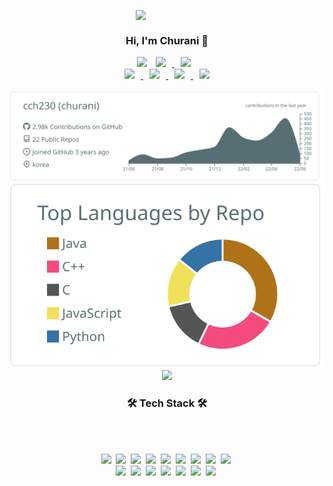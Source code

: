 <p align="center">

<img src="https://hits.seeyoufarm.com/api/count/incr/badge.svg?url=https://github.com/cch230?tab=repositories" style="display: block; object-fit: cover; border-radius: 1px; width: 100px; pointer-events: auto;">
<h3 align="center">Hi, I'm Churani 👋</h3></p>
<p align="center">
      <a href="https://hits.seeyoufarm.com/api/count/incr/badge.svg?url=https%3A%2F%2Fgithub.com%2Fcch230&count_bg=%2379C83D&title_bg=%23555555&icon=&icon_color=%23E7E7E7&title=hits&edge_flat=false?style=plastic&"/></a>
        <img src="https://img.shields.io/github/followers/cch230?label=Follow"/></a>
    <a href="https://instagram.com/churani__">
        <img 
            src="http://img.shields.io/badge/-Instagram-black?style=plastic&logo=Instagram&link=https://instagram.com/churani__/?style=plastic"
            style="height : auto; margin-left : 10px; margin-right : 10px;"/>
    </a>
    <a href="mailto:cch01024857239@gmail.com">
        <img 
            src="https://img.shields.io/badge/Gmail-d14836?style=style=plastic&logo=Gmail&logoColor=white&link=mailto:cch01024857239@gmail.com"
            style="height : auto; margin-left : 10px; margin-right : 10px;"/>
    </a>
    </br>
    <a href="https://www.notion.so/puffinable/b92735dec5584b2d91ed8ac6c4737648">
        <img 
            src="http://img.shields.io/badge/Notion-333664?style=plastic&logo=notion&link=https://www.notion.so/puffinable/b92735dec5584b2d91ed8ac6c4737648/?style=plastic"
            style="height : auto; margin-left : 10px; margin-right : 10px;"/>
    </a>
    <a href="https://cch230.github.io/Churani_portfolio/">
        <img 
            src="http://img.shields.io/badge/Github.io-black?style=plastic&logo=Github&link=https://cch230.github.io/Churani_portfolio/?style=plastic"
            style="height : auto; margin-left : 10px; margin-right : 10px;"/>
    </a> 
    <a href="https://www.linkedin.com/in/cheolhwan-choi-6818aa1b7/">
        <img 
            src="https://img.shields.io/badge/-LinkedIn-blue?style=plastice&logo=Linkedin&logoColor=white&link=https://www.linkedin.com/in/cheolhwan-choi-6818aa1b7/"
            style="height : auto; margin-left : 10px; margin-right : 10px;"/>
    </a>
    <a href="https://www.youtube.com/channel/UCxK_-R9oGO7jr03SZ3De2GA">
        <img 
            src="https://img.shields.io/badge/Youtube-ff0000?style=plastic&logo=youtube&link=https://www.youtube.com/UCxK_-R9oGO7jr03SZ3De2GA"
            style="height : auto; margin-left : 10px; margin-right : 10px;"/>
    </a>
    </br>
    </br>
   <img src="https://raw.githubusercontent.com/cch230/cch230/main/profile-summary-card-output/default/0-profile-details.svg"/>
   <img src="https://raw.githubusercontent.com/cch230/cch230/main/profile-summary-card-output/default/1-repos-per-language.svg"/>
   <img src="https://github-readme-stats.vercel.app/api?username=cch230&title_color=586E75&icon_color=586E75&cache_seconds=100"/>

</p>

<h3 align="center">🛠 Tech Stack 🛠</h3>
</br></br>
<p align="center">
	<img src="https://img.shields.io/badge/Python-99CE88?style=plastic&logo=Python&logoColor=white"/></a>&nbsp 
  <img src="https://img.shields.io/badge/Java-14A36D?style=plastic&logo=Java&logoColor=white"/></a>&nbsp 
   <img src="https://img.shields.io/badge/Kotlin-70B2DD?style=plastic&logo=Kotlin&logoColor=white"/></a>&nbsp 
  <img src="https://img.shields.io/badge/C++-33B0C3?style=plastic&logo=C%2B%2B&logoColor=white"/></a>&nbsp 
  <img src="https://img.shields.io/badge/C-658AC5?style=plastic&logo=C&logoColor=white"/></a>&nbsp 
  <img src="https://img.shields.io/badge/Javascript-4C33A0?style=plastic&logo=javascript&logoColor=white"/></a>&nbsp 
  <img src="https://img.shields.io/badge/css-ED8CAF?style=plastic&logo=css3&logoColor=white"/></a>&nbsp 
  <img src="https://img.shields.io/badge/Android-F4C769?style=plastic&logo=Android&logoColor=white"/></a>&nbsp
  <img src="https://img.shields.io/badge/-Node.js-ADAEB0?style=plastic&logo=Node.js&logoColor=white"/></a>&nbsp 
  <br>
  <img src="https://img.shields.io/badge/SpringBoot-63565F?style=plastic&logo=Spring&logoColor=white"/></a>&nbsp 
  <img src="https://img.shields.io/badge/Mysql-F5B59A?style=plastic&logo=MySql&logoColor=white"/></a>&nbsp 
  <img src="https://img.shields.io/badge/aws-BF7C3A?style=plastic&logo=amazon-aws&logoColor=white"/></a>&nbsp 
  <img src="https://img.shields.io/badge/nCloud-F2778B?style=plastic&logo=Naver&logoColor=white"/></a>&nbsp 
  <img src="https://img.shields.io/badge/-OpenCV-F0442E?style=plastic&logo=OpenCV&logoColor=white"/></a>&nbsp 
  <img src="https://img.shields.io/badge/-Firebase-C6B111?style=plastic&logo=Firebase&logoColor=white"/></a>&nbsp 
  <img src="https://img.shields.io/badge/-TensorFlow-3572A5?style=plastic&logo=TensorFlow&logoColor=white"/></a>&nbsp 
</br></br> </br>
</p>
  
